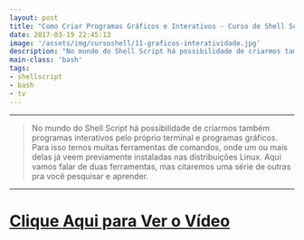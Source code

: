 ```yaml
---
layout: post
title: "Como Criar Programas Gráficos e Interativos - Curso de Shell Script"
date: 2017-03-19 22:45:13
image: '/assets/img/cursoshell/11-graficos-interatividade.jpg'
description: "No mundo do Shell Script há possibilidade de criarmos também programas interativos pelo próprio terminal e programas gráficos."
main-class: 'bash'
tags:
- shellscript
- bash
- tv
---
```


***

> No mundo do Shell Script há possibilidade de criarmos também programas interativos pelo próprio terminal e programas gráficos. Para isso temos muitas ferramentas de comandos, onde um ou mais delas já veem previamente instaladas nas distribuições Linux. Aqui vamos falar de duas ferramentas, mas citaremos uma série de outras pra você pesquisar e aprender.

***


# [Clique Aqui para Ver o Vídeo](https://www.youtube.com/watch?v=2gUIoUWHZMg)


<script async src="https://pagead2.googlesyndication.com/pagead/js/adsbygoogle.js"></script>

<!-- Informat -->
<ins class="adsbygoogle"
 style="display:block"
 data-ad-client="ca-pub-2838251107855362"
 data-ad-slot="2327980059"
 data-ad-format="auto"
 data-full-width-responsive="true"></ins>

<script>
(adsbygoogle = window.adsbygoogle || []).push({});
</script>

